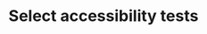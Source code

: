 ---
permalink: /components/select/accessibility-tests/
layout: accessibility-test
component:
  name: select
title: Select accessibility tests
category: Components
lead: Any USWDS select component should pass these manual accessibility tests.
changelog:
  key: 'component-select-accessibility'
---